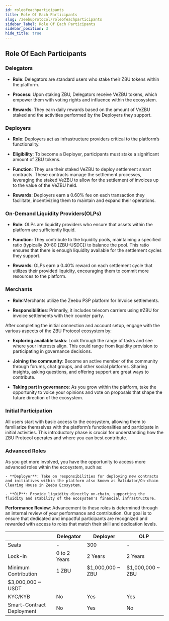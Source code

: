 ```yaml
---
id: roleofeachparticipants
title: Role Of Each Participants
slug: /zeebuprotocol/roleofeachparticipants
sidebar_label: Role Of Each Participants
sidebar_position: 3
hide_title: true
---
```

<h2> Role Of Each Participants </h2>

### Delegators

- **Role**: Delegators are standard users who stake their ZBU tokens within the platform.

- **Process**: Upon staking ZBU, Delegators receive VeZBU tokens, which empower them with voting rights and influence within the ecosystem.

- **Rewards**: They earn daily rewards based on the amount of VeZBU staked and the activities performed by the Deployers they support.

### Deployers

- **Role**: Deployers act as infrastructure providers critical to the platform’s functionality.

- **Eligibility**: To become a Deployer, participants must stake a significant amount of ZBU tokens.

- **Function**: They use their staked VeZBU to deploy settlement smart contracts. These contracts manage the settlement processes, leveraging the staked VeZBU to allow for the settlement of invoices up to the value of the VeZBU held.

- **Rewards**: Deployers earn a 0.60% fee on each transaction they facilitate, incentivizing them to maintain and expand their operations.

### On-Demand Liquidity Providers(OLPs)

- **Role**: OLPs are liquidity providers who ensure that assets within the platform are sufficiently liquid.

- **Function**: They contribute to the liquidity pools, maintaining a specified ratio (typically 20-80 [ZBU-USDC]) to balance the pool. This ratio ensures that there is enough liquidity available for the settlement cycles they support.

- **Rewards**: OLPs earn a 0.40% reward on each settlement cycle that utilizes their provided liquidity, encouraging them to commit more resources to the platform.

### Merchants 

- **Role**:Merchants utilize the Zeebu PSP platform for Invoice settlements. 

- **Responsibilities**: Primarily, it includes telecom carriers using #ZBU for invoice settlements with their counter party.

After completing the initial connection and account setup, engage with the various aspects of the ZBU Protocol ecosystem by:

- **Exploring available tasks**: Look through the range of tasks and see where your interests align. This could range from liquidity provision to participating in governance decisions.

- **Joining the community**: Become an active member of the community through forums, chat groups, and other social platforms. Sharing insights, asking questions, and offering support are great ways to contribute.

- **Taking part in governance**: As you grow within the platform, take the opportunity to voice your opinions and vote on proposals that shape the future direction of the ecosystem.

### Initial Participation

All users start with basic access to the ecosystem, allowing them to familiarize themselves with the platform’s functionalities and participate in initial activities. This introductory phase is crucial for understanding how the ZBU Protocol operates and where you can best contribute.

### Advanced Roles

As you get more involved, you have the opportunity to access more advanced roles within the ecosystem, such as:

    - **Deployer**: Take on responsibilities for deploying new contracts and initiatives within the platform also known as Validator/On-chain Clearing House in Zeebu Ecosystem.

    - **OLP**: Provide liquidity directly on-chain, supporting the fluidity and stability of the ecosystem's financial infrastructure.

**Performance Review**: Advancement to these roles is determined through an internal review of your performance and contribution. Our goal is to ensure that dedicated and impactful participants are recognized and rewarded with access to roles that match their skill and dedication levels.

|         | Delegator | Deployer | OLP |
|---------|------------|---------|------|
| Seats | - | 300 | - |
| Lock-in | 0 to 2 Years | 2 Years | 2 Years |
| Minimum Contribution | 1 ZBU | $1,000,000 ~ ZBU | $1,000,000 ~ ZBU 
$3,000,000 ~ USDT |
| KYC/KYB  | No  | Yes  | Yes  |
| Smart-Contract Deployment | No | Yes | No |